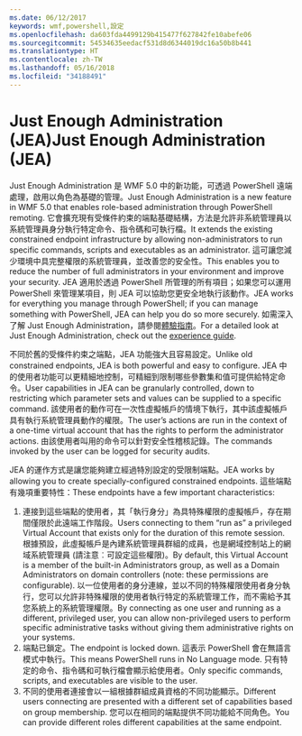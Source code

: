 ```yaml
---
ms.date: 06/12/2017
keywords: wmf,powershell,設定
ms.openlocfilehash: da603fda4499129b415477f627842fe10abefe06
ms.sourcegitcommit: 54534635eedacf531d8d6344019dc16a50b8b441
ms.translationtype: HT
ms.contentlocale: zh-TW
ms.lasthandoff: 05/16/2018
ms.locfileid: "34188491"
---
```

# <a name="just-enough-administration-jea"></a><span data-ttu-id="5b5f0-102">Just Enough Administration (JEA)</span><span class="sxs-lookup"><span data-stu-id="5b5f0-102">Just Enough Administration (JEA)</span></span>
<span data-ttu-id="5b5f0-103">Just Enough Administration 是 WMF 5.0 中的新功能，可透過 PowerShell 遠端處理，啟用以角色為基礎的管理。</span><span class="sxs-lookup"><span data-stu-id="5b5f0-103">Just Enough Administration is a new feature in WMF 5.0 that enables role-based administration through PowerShell remoting.</span></span>  <span data-ttu-id="5b5f0-104">它會擴充現有受條件約束的端點基礎結構，方法是允許非系統管理員以系統管理員身分執行特定命令、指令碼和可執行檔。</span><span class="sxs-lookup"><span data-stu-id="5b5f0-104">It extends the existing constrained endpoint infrastructure by allowing non-administrators to run specific commands, scripts and executables as an administrator.</span></span>  <span data-ttu-id="5b5f0-105">這可讓您減少環境中具完整權限的系統管理員，並改善您的安全性。</span><span class="sxs-lookup"><span data-stu-id="5b5f0-105">This enables you to reduce the number of full administrators in your environment and improve your security.</span></span>  <span data-ttu-id="5b5f0-106">JEA 適用於透過 PowerShell 所管理的所有項目；如果您可以運用 PowerShell 來管理某項目，則 JEA 可以協助您更安全地執行該動作。</span><span class="sxs-lookup"><span data-stu-id="5b5f0-106">JEA works for everything you manage through PowerShell; if you can manage something with PowerShell, JEA can help you do so more securely.</span></span>  <span data-ttu-id="5b5f0-107">如需深入了解 Just Enough Administration，請參閱[體驗指南](http://aka.ms/JEA)。</span><span class="sxs-lookup"><span data-stu-id="5b5f0-107">For a detailed look at Just Enough Administration, check out the [experience guide](http://aka.ms/JEA).</span></span>

<span data-ttu-id="5b5f0-108">不同於舊的受條件約束之端點，JEA 功能強大且容易設定。</span><span class="sxs-lookup"><span data-stu-id="5b5f0-108">Unlike old constrained endpoints, JEA is both powerful and easy to configure.</span></span>  <span data-ttu-id="5b5f0-109">JEA 中的使用者功能可以更精細地控制，可精細到限制哪些參數集和值可提供給特定命令。</span><span class="sxs-lookup"><span data-stu-id="5b5f0-109">User capabilities in JEA can be granularly controlled, down to restricting which parameter sets and values can be supplied to a specific command.</span></span> <span data-ttu-id="5b5f0-110">該使用者的動作可在一次性虛擬帳戶的情境下執行，其中該虛擬帳戶具有執行系統管理員動作的權限。</span><span class="sxs-lookup"><span data-stu-id="5b5f0-110">The user’s actions are run in the context of a one-time virtual account that has the rights to perform the administrator actions.</span></span>  <span data-ttu-id="5b5f0-111">由該使用者叫用的命令可以針對安全性稽核記錄。</span><span class="sxs-lookup"><span data-stu-id="5b5f0-111">The commands invoked by the user can be logged for security audits.</span></span>

<span data-ttu-id="5b5f0-112">JEA 的運作方式是讓您能夠建立經過特別設定的受限制端點。</span><span class="sxs-lookup"><span data-stu-id="5b5f0-112">JEA works by allowing you to create specially-configured constrained endpoints.</span></span>  <span data-ttu-id="5b5f0-113">這些端點有幾項重要特性：</span><span class="sxs-lookup"><span data-stu-id="5b5f0-113">These endpoints have a few important characteristics:</span></span>

1. <span data-ttu-id="5b5f0-114">連接到這些端點的使用者，其「執行身分」為具特殊權限的虛擬帳戶，存在期間僅限於此遠端工作階段。</span><span class="sxs-lookup"><span data-stu-id="5b5f0-114">Users connecting to them “run as” a privileged Virtual Account that exists only for the duration of this remote session.</span></span>  <span data-ttu-id="5b5f0-115">根據預設，此虛擬帳戶是內建系統管理員群組的成員，也是網域控制站上的網域系統管理員 (請注意︰可設定這些權限)。</span><span class="sxs-lookup"><span data-stu-id="5b5f0-115">By default, this Virtual Account is a member of the built-in Administrators group, as well as a Domain Administrators on domain controllers (note: these permissions are configurable).</span></span> <span data-ttu-id="5b5f0-116">以一位使用者的身分連線，並以不同的特殊權限使用者身分執行，您可以允許非特殊權限的使用者執行特定的系統管理工作，而不需給予其您系統上的系統管理權限。</span><span class="sxs-lookup"><span data-stu-id="5b5f0-116">By connecting as one user and running as a different, privileged user, you can allow non-privileged users to perform specific administrative tasks without giving them administrative rights on your systems.</span></span>
2. <span data-ttu-id="5b5f0-117">端點已鎖定。</span><span class="sxs-lookup"><span data-stu-id="5b5f0-117">The endpoint is locked down.</span></span>  <span data-ttu-id="5b5f0-118">這表示 PowerShell 會在無語言模式中執行。</span><span class="sxs-lookup"><span data-stu-id="5b5f0-118">This means PowerShell runs in No Language mode.</span></span>  <span data-ttu-id="5b5f0-119">只有特定的命令、指令碼和可執行檔會顯示給使用者。</span><span class="sxs-lookup"><span data-stu-id="5b5f0-119">Only specific commands, scripts, and executables are visible to the user.</span></span>
3. <span data-ttu-id="5b5f0-120">不同的使用者連接會以一組根據群組成員資格的不同功能顯示。</span><span class="sxs-lookup"><span data-stu-id="5b5f0-120">Different users connecting are presented with a different set of capabilities based on group membership.</span></span>  <span data-ttu-id="5b5f0-121">您可以在相同的端點提供不同功能給不同角色。</span><span class="sxs-lookup"><span data-stu-id="5b5f0-121">You can provide different roles different capabilities at the same endpoint.</span></span>
